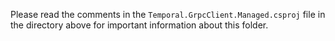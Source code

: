 ﻿Please read the comments in the `Temporal.GrpcClient.Managed.csproj` file in the directory above for important information about this folder.